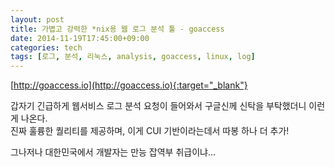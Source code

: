 ```yaml
---
layout: post
title: 가볍고 강력한 *nix용 웹 로그 분석 툴 - goaccess
date: 2014-11-19T17:45:00+09:00
categories: tech
tags: [로그, 분석, 리눅스, analysis, goaccess, linux, log]
---
```


[http://goaccess.io](http://goaccess.io){:target="_blank"}

갑자기 긴급하게 웹서비스 로그 분석 요청이 들어와서 구글신께 신탁을 부탁했더니 이런게 나온다.  
진짜 훌륭한 퀄리티를 제공하며, 이게 CUI 기반이라는데서 따봉 하나 더 추가!

그나저나 대한민국에서 개발자는 만능 잡역부 취급이냐...

